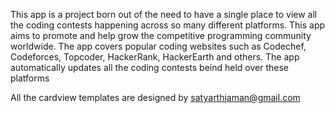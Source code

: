 This app is a project born out of the need to have a single place to view all the coding contests happening across so many different platforms. This app aims to promote and help grow the competitive programming community worldwide.
The app covers popular coding websites such as Codechef, Codeforces, Topcoder, HackerRank, HackerEarth and others. The app automatically updates all the coding contests beind held over these platforms

All the cardview templates are designed by satyarthiaman@gmail.com
